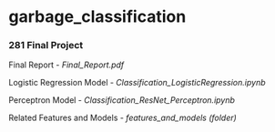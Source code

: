 # garbage_classification

### 281 Final Project

Final Report - 
*Final_Report.pdf*

Logistic Regression Model - 
*Classification_LogisticRegression.ipynb*

Perceptron Model - 
*Classification_ResNet_Perceptron.ipynb*

Related Features and Models - 
*features_and_models (folder)*
